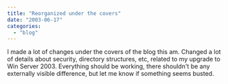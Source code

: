 ```yaml
---
title: "Reorganized under the covers"
date: "2003-06-17"
categories: 
  - "blog"
---
```


I made a lot of changes under the covers of the blog this am. Changed a lot of details about security, directory structures, etc, related to my upgrade to Win Server 2003. Everything should be working, there shouldn't be any externally visible difference, but let me know if something seems busted.
